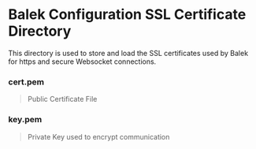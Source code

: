 # Balek Configuration SSL Certificate Directory

This directory is used to store and load the SSL certificates used by
Balek for https and secure Websocket connections.

### cert.pem
> Public Certificate File
### key.pem
> Private Key used to encrypt communication
